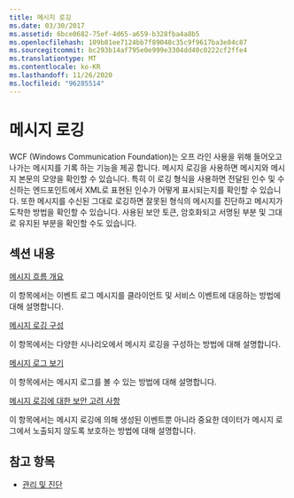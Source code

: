 ```yaml
---
title: 메시지 로깅
ms.date: 03/30/2017
ms.assetid: 6bce0682-75ef-4d65-a659-b328fba4a8b5
ms.openlocfilehash: 109b81ee7124bb7f89048c35c9f9617ba3e84c87
ms.sourcegitcommit: bc293b14af795e0e999e3304dd40c0222cf2ffe4
ms.translationtype: MT
ms.contentlocale: ko-KR
ms.lasthandoff: 11/26/2020
ms.locfileid: "96285514"
---
```

# <a name="message-logging"></a>메시지 로깅

WCF (Windows Communication Foundation)는 오프 라인 사용을 위해 들어오고 나가는 메시지를 기록 하는 기능을 제공 합니다. 메시지 로깅을 사용하면 메시지와 메시지 본문의 모양을 확인할 수 있습니다. 특히 이 로깅 형식을 사용하면 전달된 인수 및 수신하는 엔드포인트에서 XML로 표현된 인수가 어떻게 표시되는지를 확인할 수 있습니다. 또한 메시지를 수신된 그대로 로깅하면 잘못된 형식의 메시지를 진단하고 메시지가 도착한 방법을 확인할 수 있습니다. 사용된 보안 토큰, 암호화되고 서명된 부분 및 그대로 유지된 부분을 확인할 수도 있습니다.  
  
## <a name="in-this-section"></a>섹션 내용  

 [메시지 흐름 개요](message-flow-overview.md)  
  
 이 항목에서는 이벤트 로그 메시지를 클라이언트 및 서비스 이벤트에 대응하는 방법에 대해 설명합니다.  
  
 [메시지 로깅 구성](configuring-message-logging.md)  
  
 이 항목에서는 다양한 시나리오에서 메시지 로깅을 구성하는 방법에 대해 설명합니다.  
  
 [메시지 로그 보기](viewing-message-logs.md)  
  
 이 항목에서는 메시지 로그를 볼 수 있는 방법에 대해 설명합니다.  
  
 [메시지 로깅에 대한 보안 고려 사항](security-concerns-for-message-logging.md)  
  
 이 항목에서는 메시지 로깅에 의해 생성된 이벤트뿐 아니라 중요한 데이터가 메시지 로그에서 노출되지 않도록 보호하는 방법에 대해 설명합니다.  
  
## <a name="see-also"></a>참고 항목

- [관리 및 진단](index.md)
